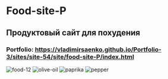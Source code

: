 # Food-site-P

## Продуктовый сайт для похудения

### Portfolio: https://vladimirsaenko.github.io/Portfolio-3/sites/site-54/site/food-site-P/index.html

![food-12](https://user-images.githubusercontent.com/56477695/174286872-7aa5a91c-b785-4828-89fa-db5994c1090b.jpg)
![olive-oil](https://user-images.githubusercontent.com/56477695/174286881-e7f79a1e-1a30-4538-ae23-3a1283c3ed6b.jpg)
![paprika](https://user-images.githubusercontent.com/56477695/174286888-4050d160-0492-4321-89e3-829fedb1b250.jpg)
![pepper](https://user-images.githubusercontent.com/56477695/174286898-a0ed04c8-0cda-4a40-a2db-d3ad2eb1c49f.jpg)
